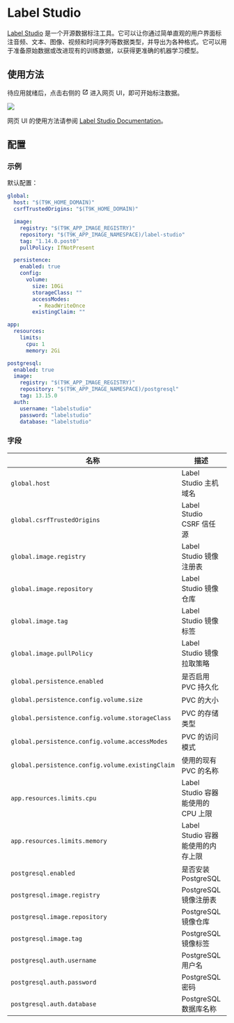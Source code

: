 # Label Studio

[Label Studio](https://github.com/HumanSignal/label-studio) 是一个开源数据标注工具。它可以让你通过简单直观的用户界面标注音频、文本、图像、视频和时间序列等数据类型，并导出为各种格式。它可以用于准备原始数据或改进现有的训练数据，以获得更准确的机器学习模型。

## 使用方法

待应用就绪后，点击右侧的 <svg width="1em" height="1em" class="MuiSvgIcon-root MuiSvgIcon-colorPrimary MuiSvgIcon-fontSizeMedium css-jxtyyz" focusable="false" aria-hidden="true" viewBox="0 0 24 24" data-testid="OpenInNewIcon"><path d="M19 19H5V5h7V3H5c-1.11 0-2 .9-2 2v14c0 1.1.89 2 2 2h14c1.1 0 2-.9 2-2v-7h-2zM14 3v2h3.59l-9.83 9.83 1.41 1.41L19 6.41V10h2V3z"></path></svg> 进入网页 UI，即可开始标注数据。

![](https://s2.loli.net/2024/12/03/njmo6JwVv2PRFCU.png)

网页 UI 的使用方法请参阅 [Label Studio Documentation](https://labelstud.io/guide/)。

## 配置

### 示例

默认配置：

```yaml
global:
  host: "$(T9K_HOME_DOMAIN)"
  csrfTrustedOrigins: "$(T9K_HOME_DOMAIN)"

  image:
    registry: "$(T9K_APP_IMAGE_REGISTRY)"
    repository: "$(T9K_APP_IMAGE_NAMESPACE)/label-studio"
    tag: "1.14.0.post0"
    pullPolicy: IfNotPresent

  persistence:
    enabled: true
    config:
      volume:
        size: 10Gi
        storageClass: ""
        accessModes:
          - ReadWriteOnce
        existingClaim: ""

app:
  resources:
    limits:
      cpu: 1
      memory: 2Gi

postgresql:
  enabled: true
  image:
    registry: "$(T9K_APP_IMAGE_REGISTRY)"
    repository: "$(T9K_APP_IMAGE_NAMESPACE)/postgresql"
    tag: 13.15.0
  auth:
    username: "labelstudio"
    password: "labelstudio"
    database: "labelstudio"
```

### 字段

| 名称                                             | 描述                               | 值                                          |
| ------------------------------------------------ | ---------------------------------- | ------------------------------------------- |
| `global.host`                                    | Label Studio 主机域名              | `"$(T9K_HOME_DOMAIN)"`                      |
| `global.csrfTrustedOrigins`                      | Label Studio CSRF 信任源           | `"$(T9K_HOME_DOMAIN)"`                      |
| `global.image.registry`                          | Label Studio 镜像注册表            | `"$(T9K_APP_IMAGE_REGISTRY)"`               |
| `global.image.repository`                        | Label Studio 镜像仓库              | `"$(T9K_APP_IMAGE_NAMESPACE)/label-studio"` |
| `global.image.tag`                               | Label Studio 镜像标签              | `"1.14.0.post0"`                            |
| `global.image.pullPolicy`                        | Label Studio 镜像拉取策略          | `IfNotPresent`                              |
| `global.persistence.enabled`                     | 是否启用 PVC 持久化                | `true`                                      |
| `global.persistence.config.volume.size`          | PVC 的大小                         | `10Gi`                                      |
| `global.persistence.config.volume.storageClass`  | PVC 的存储类型                     | `""`                                        |
| `global.persistence.config.volume.accessModes`   | PVC 的访问模式                     | `["ReadWriteOnce"]`                         |
| `global.persistence.config.volume.existingClaim` | 使用的现有 PVC 的名称              | `""`                                        |
| `app.resources.limits.cpu`                       | Label Studio 容器能使用的 CPU 上限 | `1`                                         |
| `app.resources.limits.memory`                    | Label Studio 容器能使用的内存上限  | `2Gi`                                       |
| `postgresql.enabled`                             | 是否安装 PostgreSQL                | `true`                                      |
| `postgresql.image.registry`                      | PostgreSQL 镜像注册表              | `"$(T9K_APP_IMAGE_REGISTRY)"`               |
| `postgresql.image.repository`                    | PostgreSQL 镜像仓库                | `"$(T9K_APP_IMAGE_NAMESPACE)/postgresql"`   |
| `postgresql.image.tag`                           | PostgreSQL 镜像标签                | `13.15.0`                                    |
| `postgresql.auth.username`                       | PostgreSQL 用户名                  | `"labelstudio"`                             |
| `postgresql.auth.password`                       | PostgreSQL 密码                    | `"labelstudio"`                             |
| `postgresql.auth.database`                       | PostgreSQL 数据库名称              | `"labelstudio"`                             |
